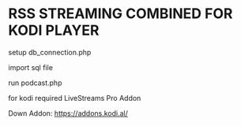 # RSS STREAMING COMBINED FOR KODI PLAYER

setup db_connection.php

import sql file

run podcast.php

for kodi required LiveStreams Pro Addon

Down Addon: https://addons.kodi.al/
